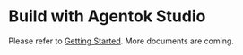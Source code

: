 # Build with Agentok Studio

Please refer to [Getting Started](../../getting-started/). More documents are coming.
